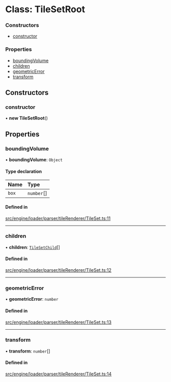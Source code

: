 # Class: TileSetRoot


### Constructors

- [constructor](TileSetRoot.md#constructor)

### Properties

- [boundingVolume](TileSetRoot.md#boundingvolume)
- [children](TileSetRoot.md#children)
- [geometricError](TileSetRoot.md#geometricerror)
- [transform](TileSetRoot.md#transform)

## Constructors

### constructor

• **new TileSetRoot**()

## Properties

### boundingVolume

• **boundingVolume**: `Object`

#### Type declaration

| Name | Type |
| :------ | :------ |
| `box` | `number`[] |

#### Defined in

[src/engine/loader/parser/tileRenderer/TileSet.ts:11](https://github.com/Orillusion/orillusion/blob/main/src/engine/loader/parser/tileRenderer/TileSet.ts#L11)

___

### children

• **children**: [`TileSetChild`](TileSetChild.md)[]

#### Defined in

[src/engine/loader/parser/tileRenderer/TileSet.ts:12](https://github.com/Orillusion/orillusion/blob/main/src/engine/loader/parser/tileRenderer/TileSet.ts#L12)

___

### geometricError

• **geometricError**: `number`

#### Defined in

[src/engine/loader/parser/tileRenderer/TileSet.ts:13](https://github.com/Orillusion/orillusion/blob/main/src/engine/loader/parser/tileRenderer/TileSet.ts#L13)

___

### transform

• **transform**: `number`[]

#### Defined in

[src/engine/loader/parser/tileRenderer/TileSet.ts:14](https://github.com/Orillusion/orillusion/blob/main/src/engine/loader/parser/tileRenderer/TileSet.ts#L14)
